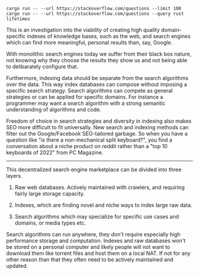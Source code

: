 ```
cargo run -- --url https://stackoverflow.com/questions --limit 100
cargo run -- --url https://stackoverflow.com/questions --query rust lifetimes
```

This is an investigation into the viability of creating high quality
domain-specific indexes of knowledge bases, such as the web, and search engines
which can find more meaningful, personal results than, say, Google.

With monolithic search engines today we suffer from their black box nature, not
knowing why they choose the results they show us and not being able to
delibarately configure that.

Furthermore, indexing data should be separate from the search algorithms over
the data. This way index databases can compose without imposing a specific
search strategy. Search algorithms can compete as general strategies or can be
applied for specific domains. For instance a programmer may want a search
algorithm with a strong semantic understanding of algorithms and code.

Freedom of choice in search strategies and diversity in indexing also makes SEO
more difficult to fit universally. New search and indexing methods can filter
out the Google/Facebook SEO-tailored garbage. So when you have a question like
"is there a non-mechanical split keyboard?", you find a conversation about
a niche product on reddit rather than a "top 10 keyboards of 2022" from PC
Magazine.

---

This decentralized search engine marketplace can be divided into three layers.

1. Raw web databases. Actively maintained with crawlers, and requiring fairly
   large storage capacity.

2. Indexes, which are finding novel and niche ways to index large raw data.

3. Search algorithms which may specialize for specific use cases and domains,
   or media types etc.


Search algorithms can run anywhere, they don't require especially high
performance storage and computation. Indexes and raw databases won't be stored
on a personal computer and likely people will not want to download them like
torrent files and host them on a local NAT. If not for any other reason than
that they often need to be actively maintained and updated.
